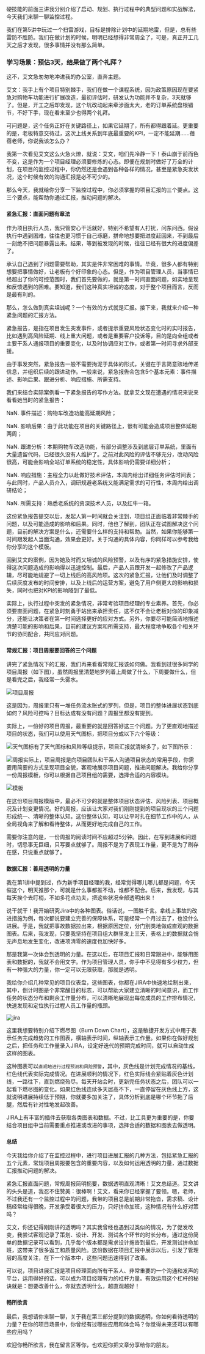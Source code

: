 硬技能的前面三讲我分别介绍了启动、规划、执行过程中的典型问题和实战解法，今天我们来聊一聊监控过程。

我们在第5讲中玩过一个扫雷游戏，目标是排除计划中的延期地雷，但是，总有些雷防不胜防。我们在做计划的时候，明明已经想得非常周全了，可是，真正开工几天之后才发现，很多事情并没有那么简单。

### 学习场景：预估3天，结果做了两个礼拜？

这不，艾文急匆匆地冲进我的办公室，直奔主题。

艾文：我手上有个项目特别棘手，我们在做一个课程系统，因为政策原因现在要紧急对购物车功能进行扩展改造，最初评估时，研发认为功能并不复杂，3天就够了。但是，开工之后却发现，这个坑改动起来牵涉面太大，老的订单系统盘根错节，不好下手，现在看来至少也得两个礼拜。

可问题是，这个任务正好在关键路径上，如果它延期了，所有都得跟着延。更重要的是，老板特意交待过，这次上线关系到年底最重要的KPI，一定不能延期……蓓蓓老师，你说我该怎么办？

我第一次看见艾文这么火急火燎，就说：艾文，咱们先冷静一下！泰山崩于前而色不变，这是作为一个项目经理必须要修炼的心态。即便在规划时做好了万全的计划，在项目的监控过程中，你仍然还是会遇到各种各样的情况，甚至是紧急突发状况，这个时候有效的沟通汇报是必不可少的。

那么今天，我就给你分享一下监控过程中，你必须掌握的项目汇报的三个要点。这三个要点，能帮助你通过汇报，推动问题的解决。

### `紧急汇报：直面问题有章法`

作为项目执行人员，我只管安心干活就好，特别不希望有人打扰，问东问西。假设执行中遇到困难，往往也更习惯于自己琢磨，拼命地想要把进度赶回来，不到最后一刻绝不把问题暴露出来。结果，等到被发现的时候，往往已经有很大的进度偏差了。

承认自己遇到了问题需要帮助，其实是件非常困难的事情。毕竟，很多人都有特别想要把事情做好，让老板有个好印象的心态。但是，作为项目管理人员，当事情已经超出了你的可控范围时，我们首先要做的，就是第一时间直面问题，如实地呈现和反馈遇到的困难。要知道，我们这种真实坦诚的态度，对于整个项目而言，反而是最有利的。

那么，怎么做到真实坦诚呢？一个有效的方式就是汇报。接下来，我就来介绍一种紧急问题的汇报方法。

紧急报告，是指在项目发生突发事件，或者提示重要风险状态变化时的实时报告，比如遇到高风险延期、线上重大问题，或者是重要客户投诉等，目的是向全组或者主要干系人通报项目的重要变化，以及时协调应对工作，或者第一时间寻求外部支援。

由于事发突然，紧急报告一般不需要拘泥于具体的形式，关键在于言简意赅地传递信息，并组织后续的跟进动作。一般来说，紧急报告会包含5个基本元素：事件描述、影响后果、跟进分析、响应措施、所需支持。

我们来结合实际案例看一下紧急报告的写作方法。就拿艾文现在遭遇的情况来说来看看她当时的紧急报告：

NaN.  事件描述：购物车改造功能高延期风险；

NaN.  影响后果：由于此功能在项目的关键路径上，很有可能会造成项目整体延期两周；

NaN.  跟进分析：本期购物车改造功能，有部分调整涉及到底层订单系统，里面有大量遗留代码，已经很久没有人维护了。之前对此风险的评估不够充分，改动风险很高，可能会影响全站订单系统的稳定性，具体影响仍需要详细分析；

NaN.  响应措施：主程全力以赴做好技术评估，本周内给出详细任务评估时间表；与此同时，产品人员介入，调研规避老系统又能满足需求的可行性，本周内给出调研结论；

NaN.  所需支持：熟悉老系统的资深技术人员，以及红牛一箱。

这份紧急报告提交以后，发起人第一时间就会关注到，项目组正面临着非常棘手的问题，以及可能造成的影响和后果。同时，他也了解到，团队正在试图解决这个问题，目前的解决方案是什么，还需要什么样的支持和帮助。当然，如果你能够第一时间跟发起人当面沟通，效果会更好。关于沟通的具体内容，你同样可以参考我给你分享的这个模版。

回到艾文的案例，因为她及时而又坦诚的风险预警，以及有序的紧急措施安排，使得这次问题造成的影响得以迅速控制。最后，产品人员跟开发一起修改了产品逻辑，尽可能地规避了一切上线后的高风险项。这次的紧急汇报，让他们及时调整了后续灰度发布的时间安排，以及上线后的运营方案，避免了用户侧更大的影响和损失，同时也把对KPI的影响降到了最低。

实际上，执行过程中突发的紧急情况，非常考验项目经理的专业素养。首先，你必须要直面问题，在紧急时刻勇于站出来承担责任，这不仅不会让老板对你的印象减分，还能让决策者在第一时间选择更好的应对方式。另外，你要尽可能简洁地描述清楚可能的影响和后果，目前的建议方案和所需支持，最大程度地争取各个相关环节的协同配合，共同应对问题。

### `常规汇报：项目周报要回答的三个问题`

讲完了紧急情况下的汇报，我们再来看看常规汇报该如何做。我看到过很多同学的项目周报（如下图），虽然周报里清楚地罗列着上周做了什么，下周要做什么，但是看完之后，我经常一头雾水。

![项目周报](./img/a81bf9f7-35a9-49d2-8777-6fc4c4c53ce5_name.png)

这是因为，周报里只有一堆任务流水账式的罗列，但是，项目的整体进展状态到底如何？风险可控吗？目标达成有没有问题？周报里都没有提到。

实际上，一份好的项目周报，最重要的就是回答好这三个问题。为了更直观地描述项目的状态，我们可以使用天气图标，把项目分成以下六个等级：

![天气图标](./img/26133032-f7ae-4c85-9bc2-5b8d25337661_name.png)有了天气图标和风险等级提示，项目汇报就清晰多了，如下图所示：  

![周报](./img/626d1d3f-a4a8-43e8-8f66-d0c1cd098a83_name.png)实际上，项目周报是向项目团队和干系人沟通项目状态的常用手段，你需要用简要的方式呈现项目全貌，客观地展示项目问题，推进问题解决。我给你分享一份周报模板，你可以根据自己项目组的需要，选择合适的内容模块。  

![模板](./img/db3a972c-a465-4b8f-80a8-034003f19ba9_name.png)

在这份项目周报模版中，最必不可少的就是整体项目状态评估、风险列表、项目概况及计划变更情况。好的周报，应该让大家对我们刚刚提到的项目现状的三个问题形成统一、清晰的整体认知。这份整体认知，可以让平时扎在细节工作中的人，从全局视角来了解和看待整体，从而更好地完成自己的工作。

需要你注意的是，一份周报的阅读时间不应超过5分钟。因此，在写到进展和问题时，切忌事无巨细，只写要点就够了。周报不是为了表现工作量，更不是为了刷存在感，只说重点就够了。

### `数据汇报：善用透明的力量`

我在第1讲中提到过，作为新手项目经理的我，经常觉得哪儿哪儿都是问题，今天催这个，明天推那个，可就是什么事都推不动，谁都不配合。后来，我发现，与其每天挨个去盯梢，不如多花点功夫，把这些状况全部透明出来！

说干就干！我开始研究Jira中的各种图表。俗话说，一图胜千言。拿线上事故的改进措施为例，每次都说要建立完善的保障体系，可是经常一个月过去了，也没什么进展。于是，我就把事故数据拉出来，根据原因定位，分门别类地做成直观的数据图表。后来，我发现，只要我坚持在项目组大群里发上三天，表格上的数据就会悄无声息地发生变化，改进项清零的速度也加快好多。

那是我第一次体会到透明的力量。在这以后，在项目汇报和日常跟进中，能够用图表和数据的，我就不会用文字。作为项目管理人员，你手中不见得有多少权力，但有一种强大的力量，你一定可以无限获取，那就是透明。

我给你介绍几种常见的项目仪表盘，这些图表，你都在JIRA中快速地绘制出来，其中，倒计时图是个非常醒目的标志，可以帮助大家建立清晰的时间意识，而工作任务的状态分布和剩余工作量分布，可以清晰地展现出每位成员的工作排布情况，快速发现和定位执行过程人员工作量的瓶颈。

![jira](./img/71d7a6f7-a48b-48d1-ad9f-e57b12f2119a_name.png)

这里我想要特别介绍下燃尽图（Burn Down Chart），这是敏捷开发方式中用于表示任务完成趋势的工作图表，横轴表示时间，纵轴表示工作量。如果你在做好规划之后，把任务和工作量录入JIRA，设定好迭代的预期完成时间，就可以自动生成这样的图表。

这种图表可以`直观地进行过程预测和风险预警`，其中，灰色线是计划完成情况的基线，红色线代表实际完成情况。在进展顺利的情况下，红色实际线会紧贴着灰色计划线，一路往下，直到燃烧殆尽。每天开站会时，更新完任务状态之后，团队可以一起看下燃尽图的变化。如果红色线连续多天居高不下，一直停留在灰色线上方，这就说明进展持续低于预期，你就要多加关注了，具体分析到底是哪个环节拖了后腿，然后有针对性地发起改善。

JIRA上有丰富的插件去获取各类图表和数据。不过，比工具更为重要的是，你要结合项目组中当前需要重点推进或改进的事项，选择合适的数据和图表去做透明。

### `总结`

今天我给你介绍了在监控过程中，进行项目进展汇报的几种方法，包括紧急汇报的五个元素，常规项目周报要包含的重要内容，以及如何运用透明的力量，通过数据汇报推动问题的解决。

紧急汇报直面问题，常规周报简明扼要，数据透明直观清晰！艾文总结道。艾文讲的头头是道，我忍不住赞美：很棒啊！艾文，看来你已经掌握了要领。嗯，老师，不过我还有一个监控过程中的问题，我带的项目总是前期非常拖沓，需求稿、设计稿经常给得很晚，开发承受着很大的压力，只好拼命加班，这种情况有什么好对策吗？

艾文，你还记得刚刚讲的透明吗？其实我曾经也遇到过类似的情况，为了促发改变，我尝试客观记录了策划、设计、开发、测试各个环节的时长分布，通过这份简单的数据记录可以看到，几乎每个版本都是需求设计拖沓到最后，开发测试拼命加班，这带来了很多返工和质量风险。这份数据在项目汇报中展示以后，引发了管理层的高度关注，在下一个版本中，这些问题迅速得到了改善。

可以说，项目进展汇报是项目经理面向所有干系人、非常重要的一个沟通和发声的平台，运用得好的话，可以成为项目经理有力的杠杆力量。有效运用这个杠杆的秘诀就是：想要改善什么，你就去透明什么，越直观越好！

### `畅所欲言`

最后，我想请你来聊一聊，关于我在第三部分提到的数据透明，你如何看待透明的力量？在你的项目场景中，你曾经有过哪些应用和体会吗？你觉得未来还可以有哪些应用吗？

欢迎你畅所欲言，我在留言区等你，也欢迎你把文章分享给你的朋友。

>